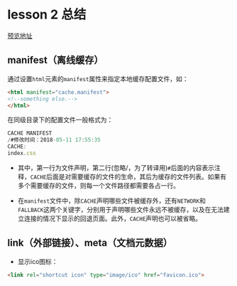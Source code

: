 # lesson 2 总结
[预览地址](http://htmlpreview.github.io/?https://github.com/rocwangv/html5-learning/blob/master/lesson2/index.html)

## manifest（离线缓存）

通过设置`html`元素的`manifest`属性来指定本地缓存配置文件，如：

```html
<html manifest="cache.manifest">
<!--something else.-->
</html>
```
在同级目录下的配置文件一般格式为：

```js
CACHE MANIFEST
/#修改时间：2018-05-11 17:55:35
CACHE:
index.css
```
* 其中，第一行为文件声明，第二行(忽略/，为了转译用)`#`后面的内容表示注释，`CACHE`后面是对需要缓存的文件的生命，其后为缓存的文件列表。如果有多个需要缓存的文件，则每一个文件路径都需要各占一行。

* 在`manifest`文件中，除`CACHE`声明哪些文件被缓存外，还有`NETWORK`和`FALLBACK`这两个关键字，分别用于声明哪些文件永远不被缓存，以及在无法建立连接的情况下显示的回退页面。此外，`CACHE`声明也可以被省略。

## link（外部链接）、meta（文档元数据）

* 显示ico图标：

```html
<link rel="shortcut icon" type="image/ico" href="favicon.ico"> 
```

